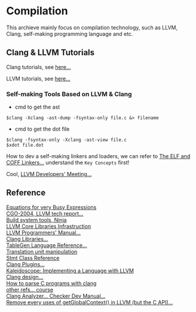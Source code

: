 # Compilation

This archieve mainly focus on compilation technology, such as LLVM, Clang, self-making programming language and etc.

## Clang & LLVM Tutorials

Clang tutorials, see [here...](https://github.com/lijiansong/Postgraduate-Course/tree/master/Compilation/Clang)

LLVM tutorials, see [here...](https://github.com/lijiansong/Postgraduate-Course/tree/master/Compilation/LLVM)

### Self-making Tools Based on LLVM & Clang

- cmd to get the ast
```
$clang -Xclang -ast-dump -fsyntax-only file.c &> filename
```
- cmd to get the dot file
```
$clang -fsyntax-only -Xclang -ast-view file.c 
$xdot file.dot
```

How to dev a self-making linkers and loaders, we can refer to [The ELF and COFF Linkers...](http://lld.llvm.org/NewLLD.html) understand the `Key Concepts` first!

Cool, [LLVM Developers' Meeting...](http://llvm.org/devmtg/)


## Reference
[Equations for very Busy Expressions](http://web.cs.wpi.edu/~kal/PLT/PLT9.6.1.html)<br>
[CGO-2004, LLVM tech report...](http://llvm.org/pubs/2004-01-30-CGO-LLVM.html)<br>
[Build system tools, Ninja](http://www.aosabook.org/en/posa/ninja.html)<br>
[LLVM Core Libraries Infrastruction](http://llvm.org/releases/3.0/docs/UsingLibraries.html)<br>
[LLVM Programmers' Manual...](http://llvm.org/docs/ProgrammersManual.html)<br>
[Clang Libraries...](http://clang.llvm.org/doxygen/group__CINDEX.html)<br>
[TableGen Language Reference...](http://llvm.org/docs/TableGen/LangRef.html)<br>
[Translation unit manipulation](http://clang.llvm.org/doxygen/group__CINDEX__TRANSLATION__UNIT.html)<br>
[Stmt Class Reference](http://clang.llvm.org/doxygen/classclang_1_1Stmt.html)<br>
[Clang Plugins...](http://clang.llvm.org/docs/ClangPlugins.html)<br>
[Kaleidoscope: Implementing a Language with LLVM](http://llvm.org/docs/tutorial/)<br>
[Clang design...](http://clang.llvm.org/docs/InternalsManual.html)<br>
[How to parse C programs with clang](http://amnoid.de/tmp/clangtut/tut.html)<br>
[other refs... course](http://swtv.kaist.ac.kr/courses/cs453-fall13)<br>
[Clang Analyzer... Checker Dev Manual...](http://clang-analyzer.llvm.org/checker_dev_manual.html)<br>
[Remove every uses of getGlobalContext() in LLVM (but the C API)...](https://reviews.llvm.org/rL266379)

